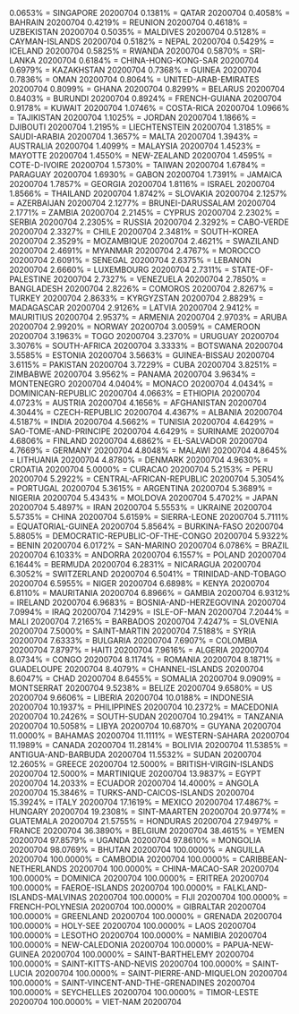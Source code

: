 0.0653% = SINGAPORE 20200704 
0.1381% = QATAR 20200704 
0.4058% = BAHRAIN 20200704 
0.4219% = REUNION 20200704 
0.4618% = UZBEKISTAN 20200704 
0.5035% = MALDIVES 20200704 
0.5128% = CAYMAN-ISLANDS 20200704 
0.5182% = NEPAL 20200704 
0.5429% = ICELAND 20200704 
0.5825% = RWANDA 20200704 
0.5870% = SRI-LANKA 20200704 
0.6184% = CHINA-HONG-KONG-SAR 20200704 
0.6979% = KAZAKHSTAN 20200704 
0.7368% = GUINEA 20200704 
0.7836% = OMAN 20200704 
0.8064% = UNITED-ARAB-EMIRATES 20200704 
0.8099% = GHANA 20200704 
0.8299% = BELARUS 20200704 
0.8403% = BURUNDI 20200704 
0.8924% = FRENCH-GUIANA 20200704 
0.9178% = KUWAIT 20200704 
1.0746% = COSTA-RICA 20200704 
1.0966% = TAJIKISTAN 20200704 
1.1025% = JORDAN 20200704 
1.1866% = DJIBOUTI 20200704 
1.2195% = LIECHTENSTEIN 20200704 
1.3185% = SAUDI-ARABIA 20200704 
1.3657% = MALTA 20200704 
1.3943% = AUSTRALIA 20200704 
1.4099% = MALAYSIA 20200704 
1.4523% = MAYOTTE 20200704 
1.4550% = NEW-ZEALAND 20200704 
1.4595% = COTE-D-IVOIRE 20200704 
1.5730% = TAIWAN 20200704 
1.6784% = PARAGUAY 20200704 
1.6930% = GABON 20200704 
1.7391% = JAMAICA 20200704 
1.7857% = GEORGIA 20200704 
1.8116% = ISRAEL 20200704 
1.8566% = THAILAND 20200704 
1.8742% = SLOVAKIA 20200704 
2.1257% = AZERBAIJAN 20200704 
2.1277% = BRUNEI-DARUSSALAM 20200704 
2.1771% = ZAMBIA 20200704 
2.2145% = CYPRUS 20200704 
2.2302% = SERBIA 20200704 
2.2305% = RUSSIA 20200704 
2.3292% = CABO-VERDE 20200704 
2.3327% = CHILE 20200704 
2.3481% = SOUTH-KOREA 20200704 
2.3529% = MOZAMBIQUE 20200704 
2.4621% = SWAZILAND 20200704 
2.4691% = MYANMAR 20200704 
2.4767% = MOROCCO 20200704 
2.6091% = SENEGAL 20200704 
2.6375% = LEBANON 20200704 
2.6660% = LUXEMBOURG 20200704 
2.7311% = STATE-OF-PALESTINE 20200704 
2.7327% = VENEZUELA 20200704 
2.7850% = BANGLADESH 20200704 
2.8226% = COMOROS 20200704 
2.8267% = TURKEY 20200704 
2.8633% = KYRGYZSTAN 20200704 
2.8829% = MADAGASCAR 20200704 
2.9126% = LATVIA 20200704 
2.9412% = MAURITIUS 20200704 
2.9537% = ARMENIA 20200704 
2.9703% = ARUBA 20200704 
2.9920% = NORWAY 20200704 
3.0059% = CAMEROON 20200704 
3.1963% = TOGO 20200704 
3.2370% = URUGUAY 20200704 
3.3076% = SOUTH-AFRICA 20200704 
3.3333% = BOTSWANA 20200704 
3.5585% = ESTONIA 20200704 
3.5663% = GUINEA-BISSAU 20200704 
3.6115% = PAKISTAN 20200704 
3.7229% = CUBA 20200704 
3.8251% = ZIMBABWE 20200704 
3.9562% = PANAMA 20200704 
3.9634% = MONTENEGRO 20200704 
4.0404% = MONACO 20200704 
4.0434% = DOMINICAN-REPUBLIC 20200704 
4.0663% = ETHIOPIA 20200704 
4.0723% = AUSTRIA 20200704 
4.1656% = AFGHANISTAN 20200704 
4.3044% = CZECH-REPUBLIC 20200704 
4.4367% = ALBANIA 20200704 
4.5187% = INDIA 20200704 
4.5662% = TUNISIA 20200704 
4.6429% = SAO-TOME-AND-PRINCIPE 20200704 
4.6429% = SURINAME 20200704 
4.6806% = FINLAND 20200704 
4.6862% = EL-SALVADOR 20200704 
4.7669% = GERMANY 20200704 
4.8048% = MALAWI 20200704 
4.8645% = LITHUANIA 20200704 
4.8780% = DENMARK 20200704 
4.9630% = CROATIA 20200704 
5.0000% = CURACAO 20200704 
5.2153% = PERU 20200704 
5.2922% = CENTRAL-AFRICAN-REPUBLIC 20200704 
5.3054% = PORTUGAL 20200704 
5.3615% = ARGENTINA 20200704 
5.3689% = NIGERIA 20200704 
5.4343% = MOLDOVA 20200704 
5.4702% = JAPAN 20200704 
5.4897% = IRAN 20200704 
5.5553% = UKRAINE 20200704 
5.5735% = CHINA 20200704 
5.6159% = SIERRA-LEONE 20200704 
5.7111% = EQUATORIAL-GUINEA 20200704 
5.8564% = BURKINA-FASO 20200704 
5.8805% = DEMOCRATIC-REPUBLIC-OF-THE-CONGO 20200704 
5.9322% = BENIN 20200704 
6.0172% = SAN-MARINO 20200704 
6.0786% = BRAZIL 20200704 
6.1033% = ANDORRA 20200704 
6.1557% = POLAND 20200704 
6.1644% = BERMUDA 20200704 
6.2831% = NICARAGUA 20200704 
6.3052% = SWITZERLAND 20200704 
6.5041% = TRINIDAD-AND-TOBAGO 20200704 
6.5955% = NIGER 20200704 
6.6898% = KENYA 20200704 
6.8110% = MAURITANIA 20200704 
6.8966% = GAMBIA 20200704 
6.9312% = IRELAND 20200704 
6.9683% = BOSNIA-AND-HERZEGOVINA 20200704 
7.0994% = IRAQ 20200704 
7.1429% = ISLE-OF-MAN 20200704 
7.2044% = MALI 20200704 
7.2165% = BARBADOS 20200704 
7.4247% = SLOVENIA 20200704 
7.5000% = SAINT-MARTIN 20200704 
7.5188% = SYRIA 20200704 
7.6333% = BULGARIA 20200704 
7.6907% = COLOMBIA 20200704 
7.8797% = HAITI 20200704 
7.9616% = ALGERIA 20200704 
8.0734% = CONGO 20200704 
8.1174% = ROMANIA 20200704 
8.1871% = GUADELOUPE 20200704 
8.4079% = CHANNEL-ISLANDS 20200704 
8.6047% = CHAD 20200704 
8.6455% = SOMALIA 20200704 
9.0909% = MONTSERRAT 20200704 
9.5238% = BELIZE 20200704 
9.6580% = US 20200704 
9.6606% = LIBERIA 20200704 
10.0188% = INDONESIA 20200704 
10.1937% = PHILIPPINES 20200704 
10.2372% = MACEDONIA 20200704 
10.2426% = SOUTH-SUDAN 20200704 
10.2941% = TANZANIA 20200704 
10.5058% = LIBYA 20200704 
10.6870% = GUYANA 20200704 
11.0000% = BAHAMAS 20200704 
11.1111% = WESTERN-SAHARA 20200704 
11.1989% = CANADA 20200704 
11.2814% = BOLIVIA 20200704 
11.5385% = ANTIGUA-AND-BARBUDA 20200704 
11.5532% = SUDAN 20200704 
12.2605% = GREECE 20200704 
12.5000% = BRITISH-VIRGIN-ISLANDS 20200704 
12.5000% = MARTINIQUE 20200704 
13.9837% = EGYPT 20200704 
14.2033% = ECUADOR 20200704 
14.4000% = ANGOLA 20200704 
15.3846% = TURKS-AND-CAICOS-ISLANDS 20200704 
15.3924% = ITALY 20200704 
17.1619% = MEXICO 20200704 
17.4867% = HUNGARY 20200704 
19.2308% = SINT-MAARTEN 20200704 
20.9774% = GUATEMALA 20200704 
21.5755% = HONDURAS 20200704 
27.9497% = FRANCE 20200704 
36.3890% = BELGIUM 20200704 
38.4615% = YEMEN 20200704 
97.8579% = UGANDA 20200704 
97.8610% = MONGOLIA 20200704 
98.0769% = BHUTAN 20200704 
100.0000% = ANGUILLA 20200704 
100.0000% = CAMBODIA 20200704 
100.0000% = CARIBBEAN-NETHERLANDS 20200704 
100.0000% = CHINA-MACAO-SAR 20200704 
100.0000% = DOMINICA 20200704 
100.0000% = ERITREA 20200704 
100.0000% = FAEROE-ISLANDS 20200704 
100.0000% = FALKLAND-ISLANDS-MALVINAS 20200704 
100.0000% = FIJI 20200704 
100.0000% = FRENCH-POLYNESIA 20200704 
100.0000% = GIBRALTAR 20200704 
100.0000% = GREENLAND 20200704 
100.0000% = GRENADA 20200704 
100.0000% = HOLY-SEE 20200704 
100.0000% = LAOS 20200704 
100.0000% = LESOTHO 20200704 
100.0000% = NAMIBIA 20200704 
100.0000% = NEW-CALEDONIA 20200704 
100.0000% = PAPUA-NEW-GUINEA 20200704 
100.0000% = SAINT-BARTHELEMY 20200704 
100.0000% = SAINT-KITTS-AND-NEVIS 20200704 
100.0000% = SAINT-LUCIA 20200704 
100.0000% = SAINT-PIERRE-AND-MIQUELON 20200704 
100.0000% = SAINT-VINCENT-AND-THE-GRENADINES 20200704 
100.0000% = SEYCHELLES 20200704 
100.0000% = TIMOR-LESTE 20200704 
100.0000% = VIET-NAM 20200704 
